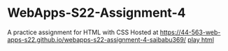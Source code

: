 # WebApps-S22-Assignment-4
A practice assignment for HTML with CSS
Hosted at https://44-563-web-apps-s22.github.io/webapps-s22-assignment-4-saibabu369/
[play html](https://44-563-web-apps-s22.github.io/webapps-s22-assignment-4-saibabu369/play.html)

